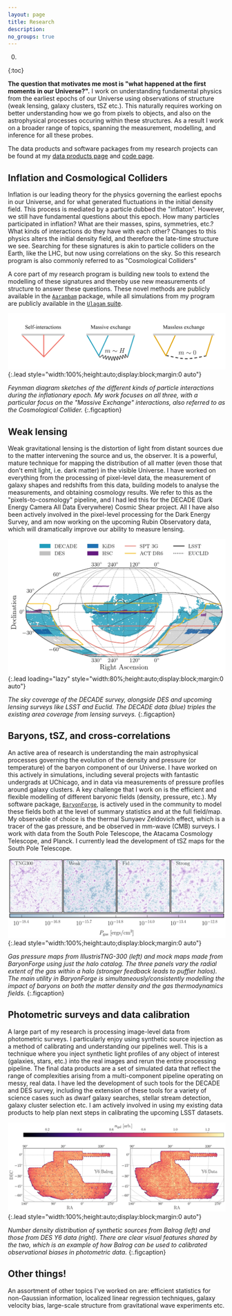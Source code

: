 ```yaml
---
layout: page
title: Research
description:
no_groups: true
---
```


0. 
{:toc}

**The question that motivates me most is "what happened at the first moments in our Universe?".** I work on understanding fundamental physics from the earliest epochs of our Universe using observations of structure (weak lensing, galaxy clusters, tSZ etc.). This naturally requires working on better understanding how we go from pixels to objects, and also on the astrophysical processes occuring within these structures. As a result I work on a broader range of topics, spanning the measurement, modelling, and inference for all these probes.

The data products and software packages from my research projects can be found at my [data products page](/data.md) and [code page](/code.md).


## Inflation and Cosmological Colliders
Inflation is our leading theory for the physics governing the earliest epochs in our Universe, and for what generated fluctuations in the initial density field. This process is mediated by a particle dubbed the "inflaton". However, we still have fundamental questions about this epoch. How many particles participated in inflation? What are their masses, spins, symmetries, etc.? What kinds of interactions do they have with each other? Changes to this physics alters the initial density field, and therefore the late-time structure we see. Searching for these signatures is akin to particle colliders on the Earth, like the LHC, but now using correlations on the sky. So this research program is also commonly referred to as "Cosmological Colliders"

A core part of my research program is building new tools to extend the modelling of these signatures and thereby use new measurements of structure to answer these questions. These novel methods are publicly available in the [`Aarambam`](https://github.com/DhayaaAnbajagane/Aarambam) package, while all simulations from my program are publicly available in the [`Ulagam` suite](https://ulagam-simulations.readthedocs.io/en/latest/). 


![](/assets/img/research/FeynmanDiagrams.svg){:.lead style="width:100%;height:auto;display:block;margin:0 auto"}

*Feynman diagram sketches of the different kinds of particle interactions during the inflationary epoch. My work focuses on all three, with a particular focus on the "Massive Exchange" interactions, also referred to as the Cosmological Collider.*
{:.figcaption}

## Weak lensing
Weak gravitational lensing is the distortion of light from distant sources due to the matter intervening the source and us, the observer. It is a powerful, mature technique for mapping the distribution of all matter (even those that don't emit light, i.e. dark matter) in the visible Universe. I have worked on everything from the processing of pixel-level data, the measurement of galaxy shapes and redshifts from this data, building models to analyse the measurements, and obtaining cosmology results. We refer to this as the "pixels-to-cosmology" pipeline, and I had led this for the DECADE (Dark Energy Camera All Data Everywhere) Cosmic Shear project. All I have also been actively involved in the pixel-level processing for the Dark Energy Survey, and am now working on the upcoming Rubin Observatory data, which will dramatically improve our ability to measure lensing.

![](/assets/img/research/DECam.jpg){:.lead loading="lazy" style="width:80%;height:auto;display:block;margin:0 auto"}

*The sky coverage of the DECADE survey, alongside DES and upcoming lensing surveys like LSST and Euclid. The DECADE data (blue) triples the existing area coverage from lensing surveys.*
{:.figcaption}

## Baryons, tSZ, and cross-correlations
An active area of research is understanding the main astrophysical processes governing the evolution of the density and pressure (or temperature) of the baryon component of our Universe. I have worked on this actively in simulations, including several projects with fantastic undergrads at UChicago, and in data via measurements of pressure profiles around galaxy clusters. A key challenge that I work on is the efficient and flexible modelling of different baryonic fields (density, pressure, etc.). My software package, [`BaryonForge`](https://github.com/DhayaaAnbajagane/BaryonForge.git), is actively used in the community to model these fields both at the level of summary statistics and at the full field/map. My observable of choice is the thermal Sunyaev Zeldovich effect, which is a tracer of the gas pressure, and be observed in mm-wave (CMB) surveys. I work with data from the South Pole Telescope, the Atacama Cosmology Telescope, and Planck. I currently lead the development of tSZ maps for the South Pole Telescope.

![](/assets/img/research/BaryonForge.jpg){:.lead style="width:100%;height:auto;display:block;margin:0 auto"}

*Gas pressure maps from IllustrisTNG-300 (left) and mock maps made from BaryonForge using just the halo catalog. The three panels vary the radial extent of the gas within a halo (stronger feedback leads to puffier halos). The main utility in BaryonForge is simultaneously/consistently modelling the impact of baryons on both the matter density and the gas thermodynamics fields.*
{:.figcaption}

## Photometric surveys and data calibration
A large part of my research is processing image-level data from photometric surveys. I particularly enjoy using synthetic source injection as a method of calibrating and understanding our pipelines well. This is a technique where you inject synthetic light profiles of any object of interest (galaxies, stars, etc.) into the real images and rerun the entire processing pipeline. The final data products are a set of simulated data that reflect the range of complexities arising from a multi-component pipeline operating on messy, real data. I have led the development of such tools for the DECADE and DES survey, including the extension of these tools for a variety of science cases such as dwarf galaxy searches, stellar stream detection, galaxy cluster selection etc. I am actively involved in using my existing data products to help plan next steps in calibrating the upcoming LSST datasets.

![](/assets/img/research/Y6Balrog.jpg){:.lead style="width:100%;height:auto;display:block;margin:0 auto"}

*Number density distribution of synthetic sources from Balrog (left) and those from DES Y6 data (right). There are clear visual features shared by the two, which is an example of how Balrog can be used to calibrated observational biases in photometric data.*
{:.figcaption}

## Other things!
An assortment of other topics I've worked on are: efficient statistics for non-Gaussian information, localized linear regression techniques, galaxy velocity bias, large-scale structure from gravitational wave experiments etc.